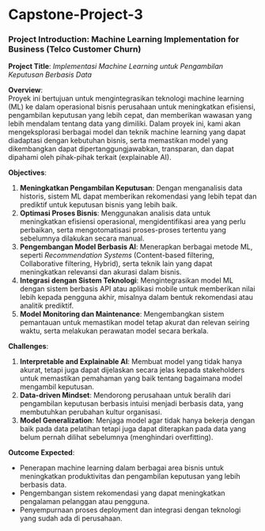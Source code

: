 # Capstone-Project-3

### Project Introduction: Machine Learning Implementation for Business (Telco Customer Churn)

**Project Title**: *Implementasi Machine Learning untuk Pengambilan Keputusan Berbasis Data*

**Overview**:  
Proyek ini bertujuan untuk mengintegrasikan teknologi machine learning (ML) ke dalam operasional bisnis perusahaan untuk meningkatkan efisiensi, pengambilan keputusan yang lebih cepat, dan memberikan wawasan yang lebih mendalam tentang data yang dimiliki. Dalam proyek ini, kami akan mengeksplorasi berbagai model dan teknik machine learning yang dapat diadaptasi dengan kebutuhan bisnis, serta memastikan model yang dikembangkan dapat dipertanggungjawabkan, transparan, dan dapat dipahami oleh pihak-pihak terkait (explainable AI).

**Objectives**:  
1. **Meningkatkan Pengambilan Keputusan**: Dengan menganalisis data historis, sistem ML dapat memberikan rekomendasi yang lebih tepat dan prediktif untuk keputusan bisnis yang lebih baik.
2. **Optimasi Proses Bisnis**: Menggunakan analisis data untuk meningkatkan efisiensi operasional, mengidentifikasi area yang perlu perbaikan, serta mengotomatisasi proses-proses tertentu yang sebelumnya dilakukan secara manual.
3. **Pengembangan Model Berbasis AI**: Menerapkan berbagai metode ML, seperti *Recommendation Systems* (Content-based filtering, Collaborative filtering, Hybrid), serta teknik lain yang dapat meningkatkan relevansi dan akurasi dalam bisnis.
4. **Integrasi dengan Sistem Teknologi**: Mengintegrasikan model ML dengan sistem berbasis API atau aplikasi mobile untuk memberikan nilai lebih kepada pengguna akhir, misalnya dalam bentuk rekomendasi atau analitik prediktif.
5. **Model Monitoring dan Maintenance**: Mengembangkan sistem pemantauan untuk memastikan model tetap akurat dan relevan seiring waktu, serta melakukan perawatan model secara berkala.

**Challenges**:  
1. **Interpretable and Explainable AI**: Membuat model yang tidak hanya akurat, tetapi juga dapat dijelaskan secara jelas kepada stakeholders untuk memastikan pemahaman yang baik tentang bagaimana model mengambil keputusan.
2. **Data-driven Mindset**: Mendorong perusahaan untuk beralih dari pengambilan keputusan berbasis intuisi menjadi berbasis data, yang membutuhkan perubahan kultur organisasi.
3. **Model Generalization**: Menjaga model agar tidak hanya bekerja dengan baik pada data pelatihan tetapi juga dapat diterapkan pada data yang belum pernah dilihat sebelumnya (menghindari overfitting).

**Outcome Expected**:  
- Penerapan machine learning dalam berbagai area bisnis untuk meningkatkan produktivitas dan pengambilan keputusan yang lebih berbasis data.
- Pengembangan sistem rekomendasi yang dapat meningkatkan pengalaman pelanggan atau pengguna.
- Penyempurnaan proses deployment dan integrasi dengan teknologi yang sudah ada di perusahaan.

